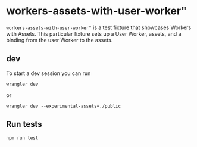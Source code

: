 # workers-assets-with-user-worker"

`workers-assets-with-user-worker"` is a test fixture that showcases Workers with Assets. This particular fixture sets up a User Worker, assets, and a binding from the user Worker to the assets.

## dev

To start a dev session you can run

```
wrangler dev
```

or

```
wrangler dev --experimental-assets=./public
```

## Run tests

```
npm run test
```
